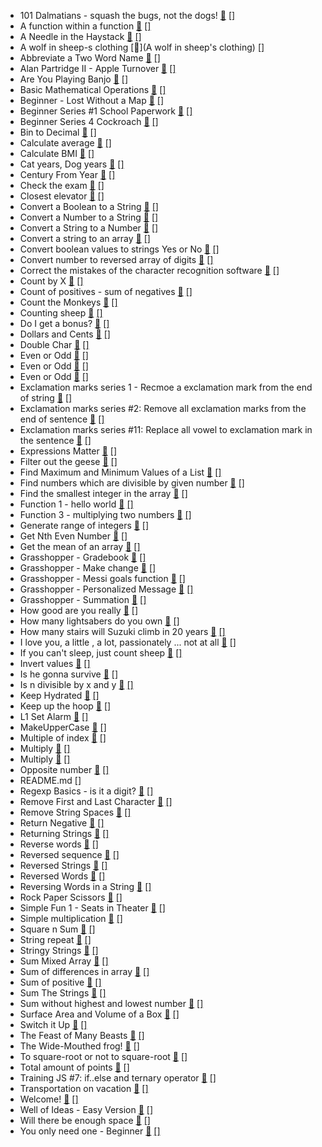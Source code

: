 - 101 Dalmatians - squash the bugs, not the dogs! [&#128279;](https://www.codewars.com/kata/56f6919a6b88de18ff000b36)
  [[]]()
- A function within a function [&#128279;]()
  [[]]()
- A Needle in the Haystack [&#128279;]()
  [[]]()
- A wolf in sheep-s clothing [&#128279;](A wolf in sheep's clothing)
  [[]]()
- Abbreviate a Two Word Name [&#128279;]()
  [[]]()
- Alan Partridge II - Apple Turnover [&#128279;](https://www.codewars.com/kata/580a094553bd9ec5d800007d)
  [[]]()
- Are You Playing Banjo [&#128279;]()
  [[]]()
- Basic Mathematical Operations [&#128279;]()
  [[]]()
- Beginner - Lost Without a Map [&#128279;](https://www.codewars.com/kata/57f781872e3d8ca2a000007e)
  [[]]()
- Beginner Series #1 School Paperwork [&#128279;](https://www.codewars.com/kata/55f9b48403f6b87a7c0000bd)
  [[]]()
- Beginner Series 4 Cockroach [&#128279;]()
  [[]]()
- Bin to Decimal [&#128279;](https://www.codewars.com/kata/57a5c31ce298a7e6b7000334)
  [[]]()
- Calculate average [&#128279;]()
  [[]]()
- Calculate BMI [&#128279;]()
  [[]]()
- Cat years, Dog years [&#128279;]()
  [[]]()
- Century From Year [&#128279;]()
  [[]]()
- Check the exam [&#128279;]()
  [[]]()
- Closest elevator [&#128279;]()
  [[]]()
- Convert a Boolean to a String [&#128279;]()
  [[]]()
- Convert a Number to a String [&#128279;]()
  [[]]()
- Convert a String to a Number [&#128279;]()
  [[]]()
- Convert a string to an array [&#128279;]()
  [[]]()
- Convert boolean values to strings Yes or No [&#128279;]()
  [[]]()
- Convert number to reversed array of digits [&#128279;]()
  [[]]()
- Correct the mistakes of the character recognition software [&#128279;]()
  [[]]()
- Count by X [&#128279;]()
  [[]]()
- Count of positives - sum of negatives [&#128279;]()
  [[]]()
- Count the Monkeys [&#128279;]()
  [[]]()
- Counting sheep [&#128279;]()
  [[]]()
- Do I get a bonus? [&#128279;](https://www.codewars.com/kata/56f6ad906b88de513f000d96)
  [[]]()
- Dollars and Cents [&#128279;]()
  [[]]()
- Double Char [&#128279;]()
  [[]]()
- Even or Odd [&#128279;]()
  [[]]()
- Even or Odd [&#128279;]()
  [[]]()
- Even or Odd [&#128279;]()
  [[]]()
- Exclamation marks series 1 - Recmoe a exclamation mark from the end of string [&#128279;]()
  [[]]()
- Exclamation marks series #2: Remove all exclamation marks from the end of sentence [&#128279;]()
  [[]]()
- Exclamation marks series #11: Replace all vowel to exclamation mark in the sentence [&#128279;]()
  [[]]()
- Expressions Matter [&#128279;]()
  [[]]()
- Filter out the geese [&#128279;]()
  [[]]()
- Find Maximum and Minimum Values of a List [&#128279;]()
  [[]]()
- Find numbers which are divisible by given number [&#128279;]()
  [[]]()
- Find the smallest integer in the array [&#128279;]()
  [[]]()
- Function 1 - hello world [&#128279;]()
  [[]]()
- Function 3 - multiplying two numbers [&#128279;]()
  [[]]()
- Generate range of integers [&#128279;](https://www.codewars.com/kata/55eca815d0d20962e1000106)
  [[]]()
- Get Nth Even Number [&#128279;]()
  [[]]()
- Get the mean of an array [&#128279;]()
  [[]]()
- Grasshopper - Gradebook [&#128279;]()
  [[]]()
- Grasshopper - Make change [&#128279;]()
  [[]]()
- Grasshopper - Messi goals function [&#128279;]()
  [[]]()
- Grasshopper - Personalized Message [&#128279;]()
  [[]]()
- Grasshopper - Summation [&#128279;]()
  [[]]()
- How good are you really [&#128279;]()
  [[]]()
- How many lightsabers do you own [&#128279;]()
  [[]]()
- How many stairs will Suzuki climb in 20 years [&#128279;]()
  [[]]()
- I love you, a little , a lot, passionately ... not at all [&#128279;](https://www.codewars.com/kata/57f24e6a18e9fad8eb000296)
  [[]]()
- If you can't sleep, just count sheep [&#128279;]()
  [[]]()
- Invert values [&#128279;]()
  [[]]()
- Is he gonna survive [&#128279;]()
  [[]]()
- Is n divisible by x and y [&#128279;]()
  [[]]()
- Keep Hydrated [&#128279;]()
  [[]]()
- Keep up the hoop [&#128279;]()
  [[]]()
- L1 Set Alarm [&#128279;]()
  [[]]()
- MakeUpperCase [&#128279;]()
  [[]]()
- Multiple of index [&#128279;](https://www.codewars.com/kata/5a34b80155519e1a00000009)
  [[]]()
- Multiply [&#128279;]()
  [[]]()
- Multiply [&#128279;]()
  [[]]()
- Opposite number [&#128279;]()
  [[]]()
- README.md
  [[]]()
- Regexp Basics - is it a digit? [&#128279;](https://www.codewars.com/kata/567bf4f7ee34510f69000032)
  [[]]()
- Remove First and Last Character [&#128279;]()
  [[]]()
- Remove String Spaces [&#128279;]()
  [[]]()
- Return Negative [&#128279;]()
  [[]]()
- Returning Strings [&#128279;]()
  [[]]()
- Reverse words [&#128279;]()
  [[]]()
- Reversed sequence [&#128279;]()
  [[]]()
- Reversed Strings [&#128279;](https://www.codewars.com/kata/5168bb5dfe9a00b126000018)
  [[]]()
- Reversed Words [&#128279;]()
  [[]]()
- Reversing Words in a String [&#128279;]()
  [[]]()
- Rock Paper Scissors [&#128279;]()
  [[]]()
- Simple Fun 1 - Seats in Theater [&#128279;]()
  [[]]()
- Simple multiplication [&#128279;]()
  [[]]()
- Square n Sum [&#128279;]()
  [[]]()
- String repeat [&#128279;]()
  [[]]()
- Stringy Strings [&#128279;]()
  [[]]()
- Sum Mixed Array [&#128279;](https://www.codewars.com/kata/57eaeb9578748ff92a000009)
  [[]]()
- Sum of differences in array [&#128279;](https://www.codewars.com/kata/5b73fe9fb3d9776fbf00009e)
  [[]]()
- Sum of positive [&#128279;]()
  [[]]()
- Sum The Strings [&#128279;](https://www.codewars.com/kata/5966e33c4e686b508700002d)
  [[]]()
- Sum without highest and lowest number [&#128279;]()
  [[]]()
- Surface Area and Volume of a Box [&#128279;]()
  [[]]()
- Switch it Up [&#128279;]()
  [[]]()
- The Feast of Many Beasts [&#128279;](https://www.codewars.com/kata/5aa736a455f906981800360d)
  [[]]()
- The Wide-Mouthed frog! [&#128279;](https://www.codewars.com/kata/57ec8bd8f670e9a47a000f89)
  [[]]()
- To square-root or not to square-root [&#128279;]()
  [[]]()
- Total amount of points [&#128279;]()
  [[]]()
- Training JS #7: if..else and ternary operator [&#128279;](https://www.codewars.com/kata/57202aefe8d6c514300001fd)
  [[]]()
- Transportation on vacation [&#128279;]()
  [[]]()
- Welcome! [&#128279;](https://www.codewars.com/kata/577ff15ad648a14b780000e7)
  [[]]()
- Well of Ideas - Easy Version [&#128279;](https://www.codewars.com/kata/57f222ce69e09c3630000212)
  [[]]()
- Will there be enough space [&#128279;]()
  [[]]()
- You only need one - Beginner [&#128279;]()
  [[]]()
